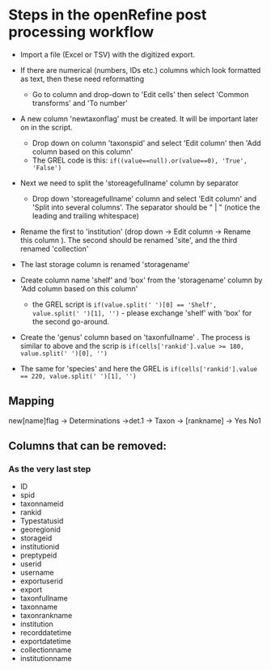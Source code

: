 # Steps in the openRefine post processing workflow

- Import a file (Excel  or TSV) with the digitized export.
- If there are numerical (numbers, IDs etc.) columns which look formatted as text, then these need reformatting
  - Go to column and drop-down to 'Edit cells' then select 'Common transforms' and 'To number'
- A new column 'newtaxonflag' must be created. It will be important later on in the script.
  - Drop down on column 'taxonspid' and select 'Edit column' then 'Add column based on this column'
  - The GREL code is this: `if((value==null).or(value==0), 'True', 'False')`
- Next we need to split the 'storeagefullname' column by separator
  - Drop down 'storeagefullname' column and select 'Edit column' and 'Split into several columns'. The separator should be " | " (notice the leading and trailing whitespace)
- Rename the first to 'institution' (drop down -> Edit column -> Rename this column ). The second should be renamed 'site', and the third renamed 'collection'
- The last storage column is renamed 'storagename' 

- Create column name 'shelf' and 'box' from the 'storagename' column by 'Add column based on this column' 
  - the GREL script is `if(value.split(' ')[0] == 'Shelf', value.split(' ')[1], '')` - please exchange 'shelf' with 'box' for the second go-around.
- Create the 'genus' column based on 'taxonfullname' . The process is similar to above and the scrip is `if(cells['rankid'].value >= 180, value.split(' ')[0], '')`
- The same for 'species' and here the GREL is `if(cells['rankid'].value == 220, value.split(' ')[1], '')`


## Mapping
new[name]flag -> Determinations ->det.1 -> Taxon -> [rankname] -> Yes No1

## Columns that can be removed:
### As the very last step  

* ID
* spid
* taxonnameid
* rankid
* Typestatusid
* georegionid
* storageid
* institutionid
* preptypeid
* userid
* username
* exportuserid
* export
* taxonfullname
* taxonname
* taxonrankname
* institution
* recorddatetime
* exportdatetime
* collectionname
* institutionname
